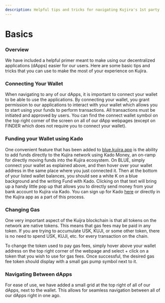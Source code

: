 ```yaml
---
description: Helpful tips and tricks for navigating Kujira's 1st party products
---
```


# Basics

### Overview

We have included a helpful primer meant to make using our decentralized applications (dApps) easier for our users. Here are some basic tips and tricks that you can use to make the most of your experience on Kujira.

### Connecting Your Wallet

When navigating to any of our dApps, it is important to connect your wallet to be able to use the applications. By connecting your wallet, you grant permission to our applications to interact with your wallet which allows you to start using your funds to perform transactions. All transactions must be initiated and approved by users. You can find the connect wallet symbol on the top right corner of the screen on all of our dApp webpages (except on FINDER which does not require you to connect your wallet).&#x20;

### Funding your Wallet using Kado

One convenient feature that has been added to [blue.kujira.app](https://blue.kujira.app/) is the ability to add funds directly to the Kujira network using Kado Money, an on-ramp for directly moving funds into the Kujira ecosystem. On BLUE, simply connect your wallet as explained above, and then hover over your wallet address in the same place where you just connected it. Then at the bottom of your listed wallet balances, you should see a white K on a blue background and the writing Fund with Kado. Clicking on that text will bring up a handy little pop up that allows you to directly send money from your bank account to Kujira via Kado. You can sign up for Kado [here](https://www.kado.money/) or directly in the Kujira app as a part of this process.

### Changing Gas

One very important aspect of the Kuijra blockchain is that all tokens on the network are native tokens. This means that gas fees may be paid in any token. If you are trying to accumulate USK, KUJI, or some other token, there is no need to spend USK, KUJI, etc. for every transaction on the chain.&#x20;

To change the token used to pay gas fees, simply hover above your wallet address on the top right corner of the webpage and select + click on a token that you wish to use for gas fees. Once successful, the desired gas fee token should display with a small gas pump symbol next to it.

### Navigating Between dApps

For ease of use, we have added a small grid at the top right of all of our dApps, next to the wallet. This allows for seamless navigation between all of our dApps right in one ago.&#x20;
